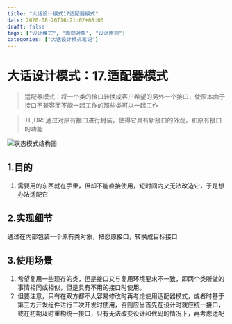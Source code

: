 ```yaml
---
title: "大话设计模式17适配器模式"
date: 2020-08-26T16:21:02+08:00
draft: false
tags: ["设计模式", "面向对象", "设计原则"]
categories: ["大话设计模式笔记"]
---
```


# 大话设计模式：17.适配器模式

> 适配器模式：将一个类的接口转换成客户希望的另外一个接口，使原本由于接口不兼容而不能一起工作的那些类可以一起工作

> TL;DR: 通过对原有接口进行封装，使得它具有新接口的外观，和原有接口的功能

![状态模式结构图](/images/状态模式.jpg)

## 1.目的

1. 需要用的东西就在手里，但却不能直接使用，短时间内又无法改造它，于是想办法适配它

## 2.实现细节

通过在内部包装一个原有类对象，把愿原接口，转换成目标接口

## 3.使用场景

1. 希望复用一些现存的类，但是接口又与复用环境要求不一致，即两个类所做的事情相同或相似，但是具有不用的接口时使用。
2. 但要注意，只有在双方都不太容易修改时再考虑使用适配器模式，或者时基于第三方开发组件进行二次开发时使用，否则应当首先在设计时就应统一接口，或在初期及时重构统一接口，只有无法改变设计和代码的情况下，再考虑适配
